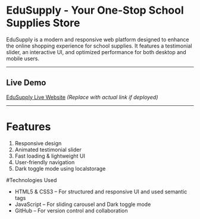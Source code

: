 # EduSupply - Your One-Stop School Supplies Store  

EduSupply is a modern and responsive web platform designed to enhance the online shopping experience for school supplies. It features a testimonial slider, an interactive UI, and optimized performance for both desktop and mobile users.  

---

## Live Demo 
[EduSupply Live Website](#) *(Replace with actual link if deployed)*  

---

# Features  
1. Responsive design  
2. Animated testimonial slider  
3. Fast loading & lightweight UI  
4. User-friendly navigation  
5. Dark toggle mode using localstorage

#Technologies Used
-  HTML5 & CSS3 – For structured and responsive UI and used semantic tags
-  JavaScript  – For sliding carousel  and Dark toggle mode
-  GitHub – For version control and collaboration  

